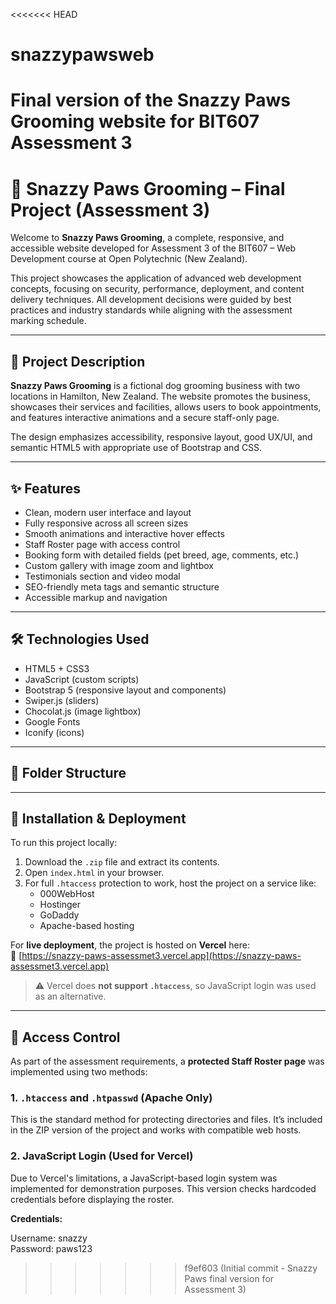 <<<<<<< HEAD
# snazzypawsweb
Final version of the Snazzy Paws Grooming website for BIT607 Assessment 3
=======
# 🐾 Snazzy Paws Grooming – Final Project (Assessment 3)

Welcome to **Snazzy Paws Grooming**, a complete, responsive, and accessible website developed for Assessment 3 of the BIT607 – Web Development course at Open Polytechnic (New Zealand).

This project showcases the application of advanced web development concepts, focusing on security, performance, deployment, and content delivery techniques. All development decisions were guided by best practices and industry standards while aligning with the assessment marking schedule.

---

## 📄 Project Description

**Snazzy Paws Grooming** is a fictional dog grooming business with two locations in Hamilton, New Zealand. The website promotes the business, showcases their services and facilities, allows users to book appointments, and features interactive animations and a secure staff-only page.

The design emphasizes accessibility, responsive layout, good UX/UI, and semantic HTML5 with appropriate use of Bootstrap and CSS.

---

## ✨ Features

- Clean, modern user interface and layout
- Fully responsive across all screen sizes
- Smooth animations and interactive hover effects
- Staff Roster page with access control
- Booking form with detailed fields (pet breed, age, comments, etc.)
- Custom gallery with image zoom and lightbox
- Testimonials section and video modal
- SEO-friendly meta tags and semantic structure
- Accessible markup and navigation

---

## 🛠️ Technologies Used

- HTML5 + CSS3
- JavaScript (custom scripts)
- Bootstrap 5 (responsive layout and components)
- Swiper.js (sliders)
- Chocolat.js (image lightbox)
- Google Fonts
- Iconify (icons)

---

## 📁 Folder Structure




---

## 🚀 Installation & Deployment

To run this project locally:

1. Download the `.zip` file and extract its contents.
2. Open `index.html` in your browser.
3. For full `.htaccess` protection to work, host the project on a service like:
   - 000WebHost
   - Hostinger
   - GoDaddy
   - Apache-based hosting

For **live deployment**, the project is hosted on **Vercel** here:  
🔗 [https://snazzy-paws-assessmet3.vercel.app](https://snazzy-paws-assessmet3.vercel.app)

> ⚠️ Vercel does **not support `.htaccess`**, so JavaScript login was used as an alternative.

---

## 🔐 Access Control

As part of the assessment requirements, a **protected Staff Roster page** was implemented using two methods:

### 1. `.htaccess` and `.htpasswd` (Apache Only)

This is the standard method for protecting directories and files. It’s included in the ZIP version of the project and works with compatible web hosts.

### 2. JavaScript Login (Used for Vercel)

Due to Vercel's limitations, a JavaScript-based login system was implemented for demonstration purposes. This version checks hardcoded credentials before displaying the roster.

**Credentials:**

Username: snazzy  
Password: paws123




>>>>>>> f9ef603 (Initial commit - Snazzy Paws final version for Assessment 3)
